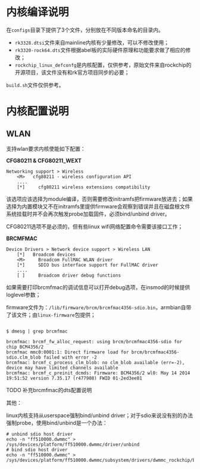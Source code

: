 # 内核编译说明

在`configs`目录下提供了3个文件，分别放在不同版本命名的目录内。

+ `rk3328.dtsi`文件来自mainline内核有少量修改，可以不修改使用；
+ `rk3320-rock64.dts`文件根据abel板的实际硬件原理和功能要求做了相应的修改；
+ `rockchip_linux_defconfg`是内核配置，仅供参考，原始文件来自rockchip的开源项目，该文件没有和rk官方项目同步的必要；

`build.sh`文件仅供参考。

# 内核配置说明

## WLAN

支持wlan要求内核使能如下配置：

**CFG80211 & CFG80211_WEXT**

```
Networking support > Wireless
    <M>   cfg80211 - wireless configuration API
    ....
    [*]     cfg80211 wireless extensions compatibility
```

该选项应该选择为module编译，否则需要修改initramfs把firmware放进去；如果选择为内置模块又不在initramfs里提供firmware会观察到错误并且在磁盘根文件系统挂载时并不会再次触发probe加载固件，必须bind/unbind driver。

CFG80211选项不是必须的，但有些linux wifi网络配置命令需要该接口工作；

**BRCMFMAC**

```
Device Drivers > Network device support > Wireless LAN
    [*]   Broadcom devices
    <M>     Broadcom FullMAC WLAN driver
    [*]     SDIO bus interface support for FullMAC driver
    ....
    [ ]     Broadcom driver debug functions
```

如果需要打印brcmfmac的调试信息可以打开debug选项，在insmod的时候提供loglevel参数；

firmware文件为：`/lib/firmware/brcm/brcmfmac4356-sdio.bin`，armbian自带了该文件；由`linux-firmware`包提供；

```

$ dmesg | grep brcmfmac

brcmfmac: brcmf_fw_alloc_request: using brcm/brcmfmac4356-sdio for chip BCM4356/2
brcmfmac mmc0:0001:1: Direct firmware load for brcm/brcmfmac4356-sdio.clm_blob failed with error -2
brcmfmac: brcmf_c_process_clm_blob: no clm_blob available (err=-2), device may have limited channels available
brcmfmac: brcmf_c_preinit_dcmds: Firmware: BCM4356/2 wl0: May 14 2014 19:51:52 version 7.35.17 (r477908) FWID 01-2ed3ee81
```

TODO 补充brcmfmac的dts配置说明

其他：

linux内核支持从userspace强制bind/unbind driver；对于sdio来说没有别的办法强制probe，使用bind/unbind是一个办法：

```
# unbind sdio host driver
echo -n "ff510000.dwmmc" > /sys/devices/platform/ff510000.dwmmc/driver/unbind
# bind sdio host driver
echo -n "ff510000.dwmmc" > /sys/devices/platform/ff510000.dwmmc/subsystem/drivers/dwmmc_rockchip/bind
```